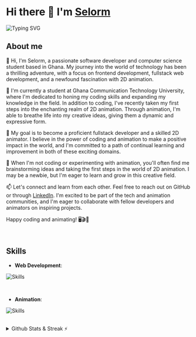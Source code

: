 # Hi there 👋 I'm [Selorm](https://selormdev.me)

![Typing SVG](https://readme-typing-svg.herokuapp.com/?size=27&lines=Computer+Science+Student;Active+Learner/Researche;Front-End+Web+Developer;2D+Animation+Newbie🎨;&color=cyan&center=true&vCenter=true)
	
##  About me

👋 Hi, I'm Selorm, a passionate software developer and computer science student based in Ghana. My journey into the world of technology has been a thrilling adventure, with a focus on frontend development, fullstack web development, and a newfound fascination with 2D animation.

🌱 I'm currently a student at Ghana Communication Technology University, where I'm dedicated to honing my coding skills and expanding my knowledge in the field. In addition to coding, I've recently taken my first steps into the enchanting realm of 2D animation. Through animation, I'm able to breathe life into my creative ideas, giving them a dynamic and expressive form.

🚀 My goal is to become a proficient fullstack developer and a skilled 2D animator. I believe in the power of coding and animation to make a positive impact in the world, and I'm committed to a path of continual learning and improvement in both of these exciting domains.

🎨 When I'm not coding or experimenting with animation, you'll often find me brainstorming ideas and taking the first steps in the world of 2D animation. I may be a newbie, but I'm eager to learn and grow in this creative field.

📫 Let's connect and learn from each other. Feel free to reach out on GitHub or through [LinkedIn](https://www.linkedin.com/in/selormdev). I'm excited to be part of the tech and animation communities, and I'm eager to collaborate with fellow developers and animators on inspiring projects.

Happy coding and animating! 🖥️🎬🎨

<br>

##  Skills
<p align="center">

- **Web Development**:

![Skills](https://skillicons.dev/icons?i=js,html,css,git,github,vscode,markdown&theme=light)


<br>   

- **Animation**:

![Skills](https://skillicons.dev/icons?i=blender,ps&theme=light)

</p>

<br>

<details>
  <summary> Github Stats & Streak ⚡</summary>
  
  ![Github stats](https://github-readme-stats.vercel.app/api?username=selormdev&theme=merko&count_private=true&hide_border=true&line_height=20)<br>
  ![GitHub Streaks](http://github-readme-streak-stats.herokuapp.com?user=selormdev&theme=merko&hide_border=true)
</details>

 
